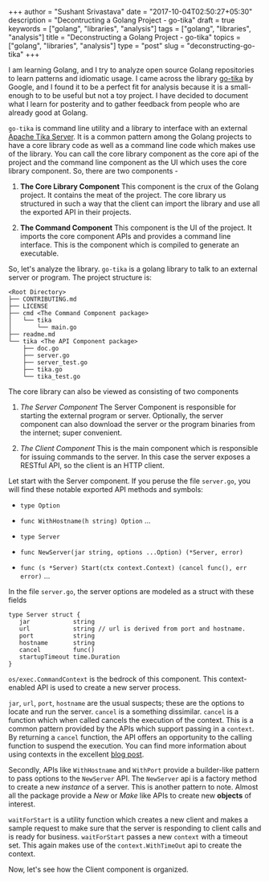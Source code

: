 +++
author = "Sushant Srivastava"
date = "2017-10-04T02:50:27+05:30"
description = "Decontructing a Golang Project - go-tika"
draft = true
keywords = ["golang", "libraries", "analysis"]
tags  = ["golang", "libraries", "analysis"]
title = "Deconstructing a Golang Project - go-tika"
topics = ["golang", "libraries", "analysis"]
type = "post"
slug = "deconstructing-go-tika"
+++

I am learning Golang, and I try to analyze open source Golang repositories to learn patterns and idiomatic usage. I came across the library [go-tika](https://github.com/google/go-tika) by Google, and I found it to be a perfect fit for analysis because it is a small-enough to to be useful but not a toy project. I have decided to document what I learn for posterity and to gather feedback from people who are already good at Golang.

`go-tika` is command line utility and a library to interface with an external [Apache Tika Server](https://tika.apache.org). It is a common pattern among the Golang projects to have a core library code as well as a command line code which makes use of the library. You can call the core library component as the core api of the project and the command line component as the UI which uses the core library component. So, there are two components - 

1. **The Core Library Component** This component is the crux of the Golang project. It contains the meat of the project. The core library us structured in such a way that the client can import the library and use all the exported API in their projects.

2. **The Command Component** This component is the UI of the project. It imports the core component APIs and provides a command line interface. This is the component which is compiled to generate an executable. 

So, let's analyze the library. `go-tika` is a golang library to talk to an external server or program. The project structure is:

```
<Root Directory>
├── CONTRIBUTING.md
├── LICENSE
├── cmd <The Command Component package>
│   └── tika
│       └── main.go
├── readme.md
└── tika <The API Component package>
    ├── doc.go
    ├── server.go
    ├── server_test.go
    ├── tika.go
    └── tika_test.go

```
The core library can also be viewed as consisting of two components 

1. *The Server Component* The Server Component is responsible for starting the external program or server. Optionally, the server component can also download the server or the program binaries from the internet; super convenient.

2. *The Client Component* This is the main component which is responsible for issuing commands to the server. In this case the server exposes a RESTful API, so the client is an HTTP client.

Let start with the Server component. If you peruse the file `server.go`, you will find these notable exported API methods and symbols:

* `type Option`
 * `func WithHostname(h string) Option`
 ...
 
* `type Server`
 * `func NewServer(jar string, options ...Option) (*Server, error)`
 * `func (s *Server) Start(ctx context.Context) (cancel func(), err error)`
 ...
 
 In the file `server.go`, the server options are modeled as a struct with these fields
 
 ```
 type Server struct {
	jar            string
	url            string // url is derived from port and hostname.
	port           string
	hostname       string
	cancel         func()
	startupTimeout time.Duration
}
 
 ```
 
 `os/exec.CommandContext` is the bedrock of this component. This context-enabled API is used to create a new server process.
 
 `jar`, `url`, `port`, `hostname` are the usual suspects; these are the options to locate and run the server. `cancel` is a something dissimilar. `cancel` is a function which when called cancels the execution of the context. This is a common pattern provided by the APIs which
 support passing in a `context`. By returning a `cancel` function, the API offers an opportunity to the calling function to suspend the execution. You can find more information about using contexts in the excellent [blog post](https://blog.golang.org/context).

 Secondly, APIs like `WithHostname` and `WithPort` provide a builder-like pattern to pass options to the `NewServer` API. The `NewServer`
 api is a factory method to create a new *instance* of a server. This is another pattern to note. Almost all the package provide
 a *New* or *Make* like APIs to create new **objects** of interest.

`waitForStart` is a utility function which creates a new client and makes a sample request to make sure that the server is responding to
client calls and is ready for business. `waitForStart` passes a new `context` with  a timeout set. This again makes use of the `context.WithTimeOut` api to create the context.

Now, let's see how the Client component is organized. 

